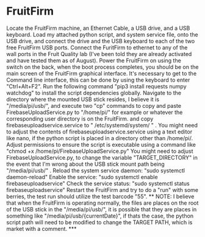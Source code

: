 # FruitFirm
Locate the FruitFirm machine, an Ethernet Cable, a USB drive, and a USB keyboard.
Load my attached python script, and system service file, onto the USB drive, and connect the drive and the USB keyboard to each of the two free FruitFirm USB ports. Connect the FuritFirm to ethernet to any of the wall ports in the Fruit Quality lab (I've been told they are already activated and have tested them as of August).
 Power the FruitFirm on using the switch on the back, when the boot process completes, you should be on the main screen of the FruitFirm graphical interface. It's necessary to get to the Command line interface, this can be done by using the keyboard to enter "Ctrl+Alt+F2". 
Run the following command "pip3 install requests numpy watchdog" to install the script dependencies globally.
Navigate to the directory where the mounted USB stick resides, I believe it is "/media/pi/usb/", and execute two "cp" commands to copy and paste FirebaseUploadService.py to "/home/pi/" for example or whatever the corresponding user directory is on the FruitFirm. and copy firebaseuploadservice.service to " /etc/systemd/system/ " . You might need to adjust the contents of firebaseuploadservice.service using a text editor like nano, if the python script is placed in a directory other than /home/pi/. 
Adjust permissions to ensure the script is executable using a command like "chmod +x /home/pi/FirebaseUploadService.py"
You might need to adjust FirebaseUploadService.py, to change the variable "TARGET_DIRECTORY" in the event that I'm wrong about the USB stick mount path being "/media/pi/usb/" . 
Reload the system service daemon: "sudo systemctl daemon-reload"
Enable the service: "sudo systemctl enable firebaseuploadservice"
Check the service status: "sudo systemctl status firebaseuploadservice"
Restart the FruitFirm and try to do a "run" with some berries, the test run should utilize the test barcode "55".
** NOTE: I believe that when the FruitFirm is operating normally, the files are places on the root of the USB stick in the "/media/pi/usb/", it is possible that they are places in something like "/media/pi/usb/{currentDate}", if thats the case, the python script path will need to be modified to change the TARGET PATH, which is market with a comment. ​***
